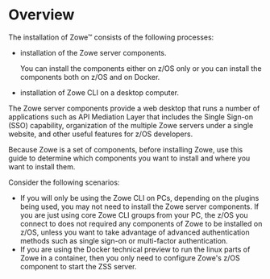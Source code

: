 # Overview

The installation of Zowe&trade; consists of the following processes:
- installation of the Zowe server components.

   You can install the components either on z/OS only or you can install the components both on z/OS and on Docker.
   
- installation of Zowe CLI on a desktop computer.

The Zowe server components provide a web desktop that runs a number of applications such as API Mediation Layer that includes the Single Sign-on (SSO) capability, organization of the multiple Zowe servers under a single website, and other useful features for z/OS developers. 

Because Zowe is a set of components, before installing Zowe, use this guide to determine which components you want to install and where you want to install them.

Consider the following scenarios:

- If you will only be using the Zowe CLI on PCs, depending on the plugins being used, you may not need to install the Zowe server components. If you are just using core Zowe CLI groups from your PC, the z/OS you connect to does not required any components of Zowe to be installed on z/OS, unless you want to take advantage of advanced authentication methods such as single sign-on or multi-factor authentication.
- If you are using the Docker technical preview to run the linux parts of Zowe in a container, then you only need to configure Zowe's z/OS component to start the ZSS server.





